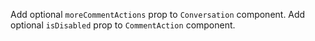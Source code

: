 Add optional `moreCommentActions` prop to `Conversation` component. Add optional `isDisabled` prop to `CommentAction` component.